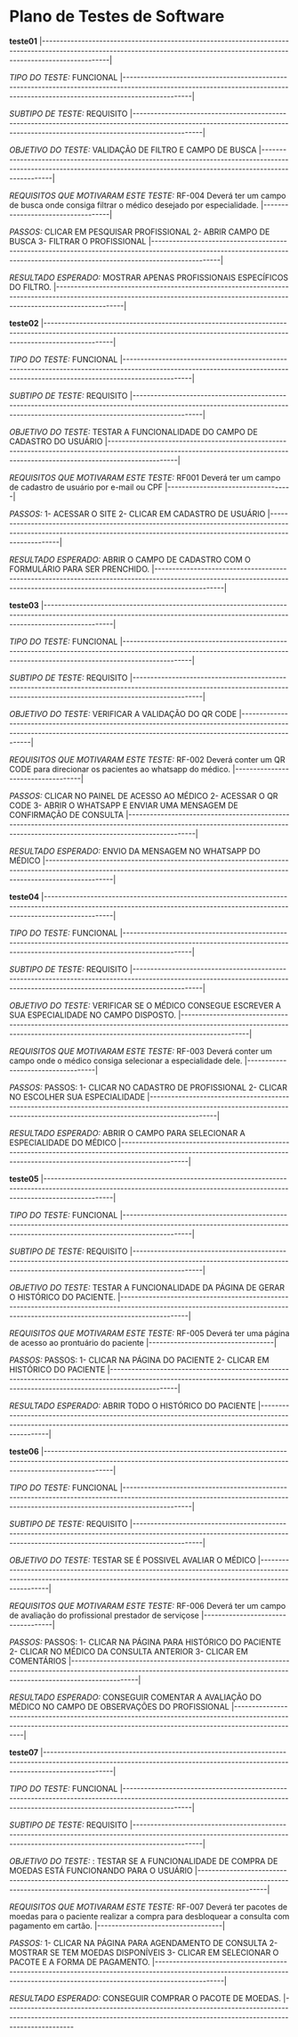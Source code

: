 # Plano de Testes de Software


**teste01**
|-------------------------------------------------------------------------------------------------------------------------------------------------------------------------------|

*TIPO DO TESTE:* FUNCIONAL
|-------------------------------------------------------------------------------------------------------------------------------------------------------------------------------|


*SUBTIPO DE TESTE:* REQUISITO
|-------------------------------------------------------------------------------------------------------------------------------------------------------------------------------|

*OBJETIVO DO TESTE:* VALIDAÇÃO DE FILTRO E CAMPO DE BUSCA
|-------------------------------------------------------------------------------------------------------------------------------------------------------------------------------|


*REQUISITOS QUE MOTIVARAM ESTE TESTE:* RF-004 Deverá ter um campo de busca onde consiga filtrar o médico desejado por especialidade.
|-----------------------------------|


*PASSOS:* CLICAR EM PESQUISAR PROFISSIONAL 2- ABRIR CAMPO DE BUSCA 3- FILTRAR O PROFISSIONAL
|-------------------------------------------------------------------------------------------------------------------------------------------------------------------------------|

*RESULTADO ESPERADO:* MOSTRAR APENAS PROFISSIONAIS ESPECÍFICOS DO FILTRO.
|-------------------------------------------------------------------------------------------------------------------------------------------------------------------------------|


**teste02**
|-------------------------------------------------------------------------------------------------------------------------------------------------------------------------------|

*TIPO DO TESTE:* FUNCIONAL
|-------------------------------------------------------------------------------------------------------------------------------------------------------------------------------|


*SUBTIPO DE TESTE:* REQUISITO
|-------------------------------------------------------------------------------------------------------------------------------------------------------------------------------|

*OBJETIVO DO TESTE:* TESTAR A FUNCIONALIDADE DO CAMPO DE CADASTRO DO USUÁRIO
|-------------------------------------------------------------------------------------------------------------------------------------------------------------------------------|


*REQUISITOS QUE MOTIVARAM ESTE TESTE:* RF001 Deverá ter um campo de cadastro de usuário por e-mail ou CPF
|-----------------------------------|


*PASSOS:* 1- ACESSAR O SITE 2- CLICAR EM CADASTRO DE USUÁRIO
|-------------------------------------------------------------------------------------------------------------------------------------------------------------------------------|

*RESULTADO ESPERADO:* ABRIR O CAMPO DE CADASTRO COM O FORMULÁRIO PARA SER PRENCHIDO.
|-------------------------------------------------------------------------------------------------------------------------------------------------------------------------------|


**teste03**
|-------------------------------------------------------------------------------------------------------------------------------------------------------------------------------|

*TIPO DO TESTE:* FUNCIONAL
|-------------------------------------------------------------------------------------------------------------------------------------------------------------------------------|


*SUBTIPO DE TESTE:* REQUISITO
|-------------------------------------------------------------------------------------------------------------------------------------------------------------------------------|

*OBJETIVO DO TESTE:* VERIFICAR A VALIDAÇÃO DO QR CODE
|-------------------------------------------------------------------------------------------------------------------------------------------------------------------------------|


*REQUISITOS QUE MOTIVARAM ESTE TESTE:* RF-002 Deverá conter um QR CODE para direcionar os pacientes ao whatsapp do médico.
|-----------------------------------|


*PASSOS:* CLICAR NO PAINEL DE ACESSO AO MÉDICO  2- ACESSAR O QR CODE  3- ABRIR O WHATSAPP E ENVIAR UMA MENSAGEM DE CONFIRMAÇÃO DE CONSULTA
|-------------------------------------------------------------------------------------------------------------------------------------------------------------------------------|

*RESULTADO ESPERADO:* ENVIO DA MENSAGEM NO WHATSAPP DO MÉDICO
|-------------------------------------------------------------------------------------------------------------------------------------------------------------------------------|


**teste04**
|-------------------------------------------------------------------------------------------------------------------------------------------------------------------------------|

*TIPO DO TESTE:* FUNCIONAL
|-------------------------------------------------------------------------------------------------------------------------------------------------------------------------------|


*SUBTIPO DE TESTE:* REQUISITO
|-------------------------------------------------------------------------------------------------------------------------------------------------------------------------------|

*OBJETIVO DO TESTE:* VERIFICAR SE O MÉDICO CONSEGUE ESCREVER A SUA ESPECIALIDADE NO CAMPO DISPOSTO.
|-------------------------------------------------------------------------------------------------------------------------------------------------------------------------------|


*REQUISITOS QUE MOTIVARAM ESTE TESTE:* RF-003 Deverá conter um campo onde o médico consiga selecionar a especialidade dele.
|-----------------------------------|


*PASSOS:* PASSOS: 1- CLICAR NO CADASTRO DE PROFISSIONAL 2- CLICAR NO ESCOLHER SUA ESPECIALIDADE
|-------------------------------------------------------------------------------------------------------------------------------------------------------------------------------|

*RESULTADO ESPERADO:* ABRIR O CAMPO PARA SELECIONAR A ESPECIALIDADE DO MÉDICO
|-------------------------------------------------------------------------------------------------------------------------------------------------------------------------------|


**teste05**
|-------------------------------------------------------------------------------------------------------------------------------------------------------------------------------|

*TIPO DO TESTE:* FUNCIONAL
|-------------------------------------------------------------------------------------------------------------------------------------------------------------------------------|


*SUBTIPO DE TESTE:* REQUISITO
|-------------------------------------------------------------------------------------------------------------------------------------------------------------------------------|

*OBJETIVO DO TESTE:* TESTAR A FUNCIONALIDADE DA PÁGINA DE GERAR O HISTÓRICO DO PACIENTE. 
|-------------------------------------------------------------------------------------------------------------------------------------------------------------------------------|


*REQUISITOS QUE MOTIVARAM ESTE TESTE:*  RF-005 Deverá ter uma página de acesso ao prontuário do paciente
|-----------------------------------|


*PASSOS:* PASSOS: 1- CLICAR NA PÁGINA DO PACIENTE 2- CLICAR EM HISTÓRICO DO PACIENTE
|-------------------------------------------------------------------------------------------------------------------------------------------------------------------------------|

*RESULTADO ESPERADO:* ABRIR TODO O HISTÓRICO DO PACIENTE
|-------------------------------------------------------------------------------------------------------------------------------------------------------------------------------|



**teste06**
|-------------------------------------------------------------------------------------------------------------------------------------------------------------------------------|

*TIPO DO TESTE:* FUNCIONAL
|-------------------------------------------------------------------------------------------------------------------------------------------------------------------------------|


*SUBTIPO DE TESTE:* REQUISITO
|-------------------------------------------------------------------------------------------------------------------------------------------------------------------------------|

*OBJETIVO DO TESTE:* TESTAR SE É POSSIVEL AVALIAR O MÉDICO
|-------------------------------------------------------------------------------------------------------------------------------------------------------------------------------|


*REQUISITOS QUE MOTIVARAM ESTE TESTE:*  RF-006 Deverá ter um campo de avaliação do profissional prestador de serviçose
|-----------------------------------|


*PASSOS:* PASSOS: 1- CLICAR NA PÁGINA PARA HISTÓRICO DO PACIENTE  2- CLICAR NO MÉDICO DA CONSULTA ANTERIOR 3- CLICAR EM COMENTÁRIOS
|-------------------------------------------------------------------------------------------------------------------------------------------------------------------------------|

*RESULTADO ESPERADO:* CONSEGUIR COMENTAR A AVALIAÇÃO DO MÉDICO NO CAMPO DE OBSERVAÇÕES DO PROFISSIONAL
|-------------------------------------------------------------------------------------------------------------------------------------------------------------------------------|


**teste07**
|-------------------------------------------------------------------------------------------------------------------------------------------------------------------------------|

*TIPO DO TESTE:* FUNCIONAL
|-------------------------------------------------------------------------------------------------------------------------------------------------------------------------------|


*SUBTIPO DE TESTE:* REQUISITO
|-------------------------------------------------------------------------------------------------------------------------------------------------------------------------------|

*OBJETIVO DO TESTE:* : TESTAR SE A FUNCIONALIDADE DE COMPRA DE MOEDAS ESTÁ FUNCIONANDO PARA O USUÁRIO
|-------------------------------------------------------------------------------------------------------------------------------------------------------------------------------|


*REQUISITOS QUE MOTIVARAM ESTE TESTE:* RF-007 Deverá ter pacotes de moedas para o paciente realizar a compra para desbloquear a consulta com pagamento em cartão.
|-----------------------------------|


*PASSOS:* 1- CLICAR NA PÁGINA PARA AGENDAMENTO DE CONSULTA 2- MOSTRAR SE TEM MOEDAS DISPONÍVEIS 3- CLICAR EM SELECIONAR O PACOTE E A FORMA DE PAGAMENTO.
|-------------------------------------------------------------------------------------------------------------------------------------------------------------------------------|

*RESULTADO ESPERADO:* CONSEGUIR COMPRAR O PACOTE DE MOEDAS.
|-------------------------------------------------------------------------------------------------------------------------------------------------------------------------------







